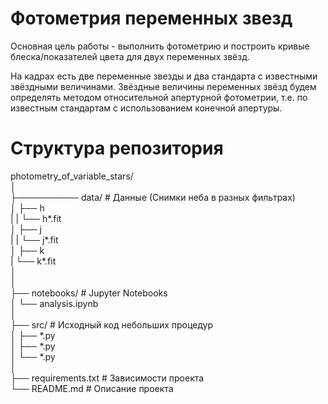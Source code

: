 # Фотометрия переменных звезд

Основная цель работы - выполнить фотометрию и построить кривые блеска/показателей цвета для двух переменных звёзд.

На кадрах есть две переменные звезды и два стандарта с известными
звёздными величинами. Звёздные величины переменных звёзд будем
определять методом относительной апертурной фотометрии, т.е. по
известным стандартам с использованием конечной апертуры.

# Структура репозитория
photometry_of_variable_stars/<br />
│<br />
├────────── data/                     # Данные (Снимки неба в разных фильтрах)<br />
│             ├── h<br />
|             |   └── h*.fit<br />
│             ├── j<br />
|             |   └── j*.fit<br />
│             ├── k<br />
|                 └── k*.fit<br />
│<br />
│<br />
├── notebooks/                # Jupyter Notebooks<br />
│   └── analysis.ipynb<br />
│<br />
├── src/                      # Исходный код небольших процедур<br />
│   ├── *.py<br />
│   ├── *.py<br />
│   └── *.py<br />
│<br />
├── requirements.txt          # Зависимости проекта<br />
└── README.md                 # Описание проекта<br />
